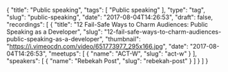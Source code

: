{
  "title": "Public speaking",
  "tags": [
    "Public speaking"
  ],
  "type": "tag",
  "slug": "public-speaking",
  "date": "2017-08-04T14:26:53",
  "draft": false,
  "recordings": [
    {
      "title": "12 Fail-Safe Ways to Charm Audiences: Public Speaking as a Developer",
      "slug": "12-fail-safe-ways-to-charm-audiences-public-speaking-as-a-developer",
      "thumbnail": "https://i.vimeocdn.com/video/651773977_295x166.jpg",
      "date": "2017-08-04T14:26:53",
      "meetups": [
        {
          "name": "ACT-W",
          "slug": "act-w"
        }
      ],
      "speakers": [
        {
          "name": "Rebekah Post",
          "slug": "rebekah-post"
        }
      ]
    }
  ]
}